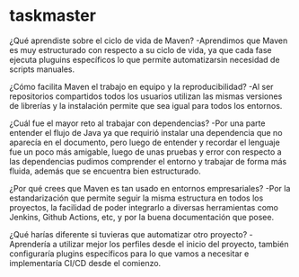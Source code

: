 # taskmaster

¿Qué aprendiste sobre el ciclo de vida de Maven?
-Aprendimos que Maven es muy estructurado con respecto a su ciclo de vida, ya que cada fase ejecuta pluguins específicos lo que permite automatizarsin necesidad de scripts manuales.	

¿Cómo facilita Maven el trabajo en equipo y la reproducibilidad?
-Al ser repositorios compartidos todos los usuarios utilizan las mismas versiones de librerías y la instalación permite que sea igual para todos los entornos.

¿Cuál fue el mayor reto al trabajar con dependencias?
-Por una parte entender el flujo de Java ya que requirió instalar una dependencia que no aparecía en el documento, pero luego de entender y recordar el lenguaje fue un poco más amigable, luego de unas pruebas y error con respecto a las dependencias pudimos comprender el entorno y trabajar de forma más fluida, además que se encuentra bien estructurado.

¿Por qué crees que Maven es tan usado en entornos empresariales?
-Por la estandarización que permite seguir la misma estructura en todos los proyectos, la facilidad de poder integrarlo a diversas herramientas como Jenkins, Github Actions, etc, y por la buena documentación que posee.

¿Qué harías diferente si tuvieras que automatizar otro proyecto?
-Aprendería a utilizar mejor los perfiles desde el inicio del proyecto, también configuraría plugins específicos para lo que vamos a necesitar e implementaría CI/CD desde el comienzo.
